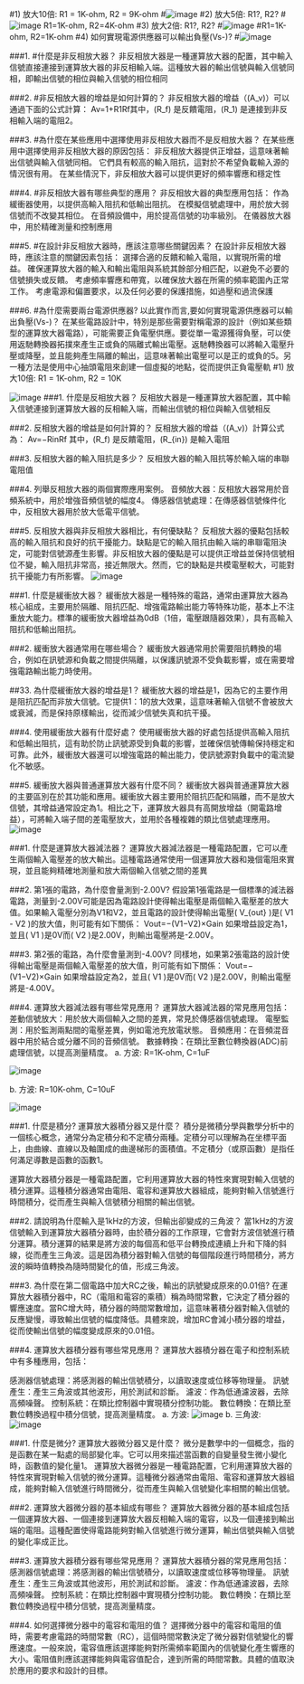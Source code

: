 #1) 放大10倍: R1 = 1K-ohm, R2 = 9K-ohm
#![image](https://github.com/jeter013/EC2024/assets/162288915/c9789054-69b0-4dc8-80b3-493113f1d224)
#2) 放大5倍: R1?, R2?
#![image](https://github.com/jeter013/EC2024/assets/162288915/6844a435-8107-4442-8040-e145e1076921)
R1=1K-ohm, R2=4K-ohm
#3) 放大2倍: R1?, R2?
#![image](https://github.com/jeter013/EC2024/assets/162288915/12c0304b-cfca-4ff2-a5b9-3c34693bd0eb)
#R1=1K-ohm, R2=1K-ohm
#4) 如何實現電源供應器可以輸出負壓(Vs-)?
#![image](https://github.com/jeter013/EC2024/assets/162288915/23481f1e-2ad1-4b62-8b29-5c3a40273450)

###1. #什麼是非反相放大器？
非反相放大器是一種運算放大器的配置，其中輸入信號直接連接到運算放大器的非反相輸入端。這種放大器的輸出信號與輸入信號同相，即輸出信號的相位與輸入信號的相位相同

###2. #非反相放大器的增益是如何計算的？
非反相放大器的增益（(A_v)）可以通過下面的公式計算：
Av​=1+R1​Rf​​
其中，(R_f) 是反饋電阻，(R_1) 是連接到非反相輸入端的電阻2。

###3. #為什麼在某些應用中選擇使用非反相放大器而不是反相放大器？
在某些應用中選擇使用非反相放大器的原因包括：
非反相放大器提供正增益，這意味著輸出信號與輸入信號同相。
它們具有較高的輸入阻抗，這對於不希望負載輸入源的情況很有用。
在某些情況下，非反相放大器可以提供更好的頻率響應和穩定性

###4. #非反相放大器有哪些典型的應用？
非反相放大器的典型應用包括：
作為緩衝器使用，以提供高輸入阻抗和低輸出阻抗。
在模擬信號處理中，用於放大弱信號而不改變其相位。
在音頻設備中，用於提高信號的功率級別。
在儀器放大器中，用於精確測量和控制應用

###5. #在設計非反相放大器時，應該注意哪些關鍵因素？
在設計非反相放大器時，應該注意的關鍵因素包括：
選擇合適的反饋和輸入電阻，以實現所需的增益。
確保運算放大器的輸入和輸出電阻與系統其餘部分相匹配，以避免不必要的信號損失或反饋。
考慮頻率響應和帶寬，以確保放大器在所需的頻率範圍內正常工作。
考慮電源和偏置要求，以及任何必要的保護措施，如過壓和過流保護

###6. #為什麼需要兩台電源供應器? 以此實作而言,要如何實現電源供應器可以輸出負壓(Vs-)？
在某些電路設計中，特別是那些需要對稱電源的設計（例如某些類型的運算放大器電路），可能需要正負電壓供應。要從單一電源獲得負壓，可以使用返馳轉換器拓撲來產生正或負的隔離式輸出電壓。返馳轉換器可以將輸入電壓升壓或降壓，並且能夠產生隔離的輸出，這意味著輸出電壓可以是正的或負的5。另一種方法是使用中心抽頭電阻來創建一個虛擬的地點，從而提供正負電壓軌
#1) 放大10倍: R1 = 1K-ohm, R2 = 10K

![image](https://github.com/jeter013/EC2024/assets/162288915/978e0f49-6280-43a6-8677-ec9d6171a1ea)
###1. 什麼是反相放大器？
反相放大器是一種運算放大器配置，其中輸入信號連接到運算放大器的反相輸入端，而輸出信號的相位與輸入信號相反

###2. 反相放大器的增益是如何計算的？
反相放大器的增益（(A_v)）計算公式為：
Av​=−Rin​Rf​​
其中，(R_f) 是反饋電阻，(R_{in}) 是輸入電阻

###3. 反相放大器的輸入阻抗是多少？
反相放大器的輸入阻抗等於輸入端的串聯電阻值

###4. 列舉反相放大器的兩個實際應用案例。
音頻放大器：反相放大器常用於音頻系統中，用於增強音頻信號的幅度4。
傳感器信號處理：在傳感器信號條件化中，反相放大器用於放大低電平信號。

###5. 反相放大器與非反相放大器相比，有何優缺點？
反相放大器的優點包括較高的輸入阻抗和良好的抗干擾能力。缺點是它的輸入阻抗由輸入端的串聯電阻決定，可能對信號源產生影響。非反相放大器的優點是可以提供正增益並保持信號相位不變，輸入阻抗非常高，接近無限大。然而，它的缺點是共模電壓較大，可能對抗干擾能力有所影響。
![image](https://github.com/jeter013/EC2024/assets/162288915/a5bde1c6-cc77-42b8-8fe0-cfb1272107a0)

###1. 什麼是緩衝放大器？
緩衝放大器是一種特殊的電路，通常由運算放大器為核心組成，主要用於隔離、阻抗匹配、增強電路輸出能力等特殊功能，基本上不注重放大能力。標準的緩衝放大器增益為0dB（1倍，電壓跟隨器效果），具有高輸入阻抗和低輸出阻抗。

###2. 緩衝放大器通常用在哪些場合？
緩衝放大器通常用於需要阻抗轉換的場合，例如在訊號源和負載之間提供隔離，以保護訊號源不受負載影響，或在需要增強電路輸出能力時使用。

##33. 為什麼緩衝放大器的增益是1？
緩衝放大器的增益是1，因為它的主要作用是阻抗匹配而非放大信號。它提供1：1的放大效果，這意味著輸入信號不會被放大或衰減，而是保持原樣輸出，從而減少信號失真和抗干擾。

###4. 使用緩衝放大器有什麼好處？
使用緩衝放大器的好處包括提供高輸入阻抗和低輸出阻抗，這有助於防止訊號源受到負載的影響，並確保信號傳輸保持穩定和可靠。此外，緩衝放大器還可以增強電路的輸出能力，使訊號源對負載中的電流變化不敏感。

###5. 緩衝放大器與普通運算放大器有什麼不同？
緩衝放大器與普通運算放大器的主要區別在於其功能和應用。緩衝放大器主要用於阻抗匹配和隔離，而不是放大信號，其增益通常設定為1。相比之下，運算放大器具有高開放增益（開電路增益），可將輸入端子間的差電壓放大，並用於各種複雜的類比信號處理應用。
![image](https://github.com/jeter013/EC2024/assets/162288915/946d1c85-b558-4258-9c34-63d0ea024428)

###1. 什麼是運算放大器減法器？
運算放大器減法器是一種電路配置，它可以產生兩個輸入電壓差的放大輸出。這種電路通常使用一個運算放大器和幾個電阻來實現，並且能夠精確地測量和放大兩個輸入信號之間的差異

###2. 第1張的電路，為什麼會量測到-2.00V?
假設第1張電路是一個標準的減法器電路，測量到-2.00V可能是因為電路設計使得輸出電壓是兩個輸入電壓差的放大值。如果輸入電壓分別為V1和V2，並且電路的設計使得輸出電壓( V_{out} )是( V1 - V2 )的放大值，則可能有如下關係：
Vout​=−(V1−V2)×Gain
如果增益設定為1，並且( V1 )是0V而( V2 )是2.00V，則輸出電壓將是-2.00V。

###3. 第2張的電路，為什麼會量測到-4.00V?
同樣地，如果第2張電路的設計使得輸出電壓是兩個輸入電壓差的放大值，則可能有如下關係：
Vout​=−(V1−V2)×Gain
如果增益設定為2，並且( V1 )是0V而( V2 )是2.00V，則輸出電壓將是-4.00V。

###4. 運算放大器減法器有哪些常見應用？
運算放大器減法器的常見應用包括：
差動信號放大：用於放大兩個輸入之間的差異，常見於傳感器信號處理。
電壓監測：用於監測兩點間的電壓差異，例如電池充放電狀態。
音頻應用：在音頻混音器中用於結合或分離不同的音頻信號。
數據轉換：在類比至數位轉換器(ADC)前處理信號，以提高測量精度。
a. 方波: R=1K-ohm, C=1uF

![image](https://github.com/jeter013/EC2024/assets/162288915/c2f9273f-5846-4209-95b0-8a1461d1bbac)

b. 方波: R=10K-ohm, C=10uF

![image](https://github.com/jeter013/EC2024/assets/162288915/3426931b-c4a7-45ba-a794-413bdf61f56a)

###1. 什麼是積分? 運算放大器積分器又是什麼？
積分是微積分學與數學分析中的一個核心概念，通常分為定積分和不定積分兩種。定積分可以理解為在坐標平面上，由曲線、直線以及軸圍成的曲邊梯形的面積值。不定積分（或原函數）是指任何滿足導數是函數的函數1。

運算放大器積分器是一種電路配置，它利用運算放大器的特性來實現對輸入信號的積分運算。這種積分器通常由電阻、電容和運算放大器組成，能夠對輸入信號進行時間積分，從而產生與輸入信號積分相關的輸出信號。

###2. 請說明為什麼輸入是1kHz的方波，但輸出卻變成的三角波？
當1kHz的方波信號輸入到運算放大器積分器時，由於積分器的工作原理，它會對方波信號進行積分運算。積分運算的結果是將方波的每個高和低平台轉換成連續上升和下降的斜線，從而產生三角波。這是因為積分器對輸入信號的每個階段進行時間積分，將方波的瞬時值轉換為隨時間變化的值，形成三角波。

###3. 為什麼在第二個電路中加大RC之後，輸出的訊號變成原來的0.01倍?
在運算放大器積分器中，RC（電阻和電容的乘積）稱為時間常數，它決定了積分器的響應速度。當RC增大時，積分器的時間常數增加，這意味著積分器對輸入信號的反應變慢，導致輸出信號的幅度降低。具體來說，增加RC會減小積分器的增益，從而使輸出信號的幅度變成原來的0.01倍。

###4. 運算放大器積分器有哪些常見應用？
運算放大器積分器在電子和控制系統中有多種應用，包括：

感測器信號處理：將感測器的輸出信號積分，以讀取速度或位移等物理量。
訊號產生：產生三角波或其他波形，用於測試和診斷。
濾波：作為低通濾波器，去除高頻噪聲。
控制系統：在類比控制器中實現積分控制功能。
數位轉換：在類比至數位轉換過程中積分信號，提高測量精度。
a. 方波:
![image](https://github.com/jeter013/EC2024/assets/162288915/f520d32e-b78c-4dce-87a5-58ff786ebc21)
b. 三角波: 
![image](https://github.com/jeter013/EC2024/assets/162288915/2b29e392-2008-4b0d-817f-4526b389be2d)

###1. 什麼是微分? 運算放大器微分器又是什麼？
微分是數學中的一個概念，指的是函數在某一點處的局部變化率。它可以用來描述當函數的自變量發生微小變化時，函數值的變化量1。
運算放大器微分器是一種電路配置，它利用運算放大器的特性來實現對輸入信號的微分運算。這種微分器通常由電阻、電容和運算放大器組成，能夠對輸入信號進行時間微分，從而產生與輸入信號變化率相關的輸出信號。

###2. 運算放大器微分器的基本組成有哪些？
運算放大器微分器的基本組成包括一個運算放大器、一個連接到運算放大器反相輸入端的電容，以及一個連接到輸出端的電阻。這種配置使得電路能夠對輸入信號進行微分運算，輸出信號與輸入信號的變化率成正比。

###3. 運算放大器積分器有哪些常見應用？
運算放大器積分器的常見應用包括：
感測器信號處理：將感測器的輸出信號積分，以讀取速度或位移等物理量。
訊號產生：產生三角波或其他波形，用於測試和診斷。
濾波：作為低通濾波器，去除高頻噪聲。
控制系統：在類比控制器中實現積分控制功能。
數位轉換：在類比至數位轉換過程中積分信號，提高測量精度。

###4. 如何選擇微分器中的電容和電阻的值？
選擇微分器中的電容和電阻的值時，需要考慮電路的時間常數（RC），這個時間常數決定了微分器對信號變化的響應速度。一般來說，電容值應該選擇能夠對所需頻率範圍內的信號變化產生響應的大小。電阻值則應該選擇能夠與電容值配合，達到所需的時間常數。具體的值取決於應用的要求和設計的目標。





